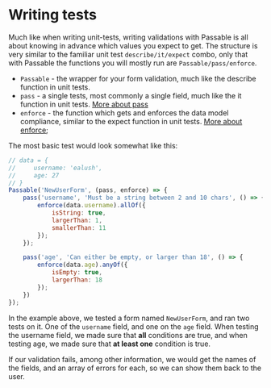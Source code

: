 # Writing tests
 Much like when writing unit-tests, writing validations with Passable is all about knowing in advance which values you expect to get. The structure is very similar to the familiar unit test `describe/it/expect` combo, only that with Passable the functions you will mostly run are `Passable/pass/enforce`.

 * `Passable` - the wrapper for your form validation, much like the describe function in unit tests.
 * `pass` - a single tests, most commonly a single field, much like the it function in unit tests. [More about pass](../pass/index.md)
 * `enforce` - the function which gets and enforces the data model compliance, similar to the expect function in unit tests. [More about enforce](../enforce/README.md);

The most basic test would look somewhat like this:

```js
// data = {
//     username: 'ealush',
//     age: 27
// }
Passable('NewUserForm', (pass, enforce) => {
    pass('username', 'Must be a string between 2 and 10 chars', () => {
        enforce(data.username).allOf({
            isString: true,
            largerThan: 1,
            smallerThan: 11
        });
    });

    pass('age', 'Can either be empty, or larger than 18', () => {
        enforce(data.age).anyOf({
            isEmpty: true,
            largerThan: 18
        });
    })
});
```

In the example above, we tested a form named `NewUserForm`, and ran two tests on it. One of the `username` field, and one on the `age` field. When testing the username field, we made sure that **all** conditions are true, and when testing age, we made sure that **at least one** condition is true.

If our validation fails, among other information, we would get the names of the fields, and an array of errors for each, so we can show them back to the user.
